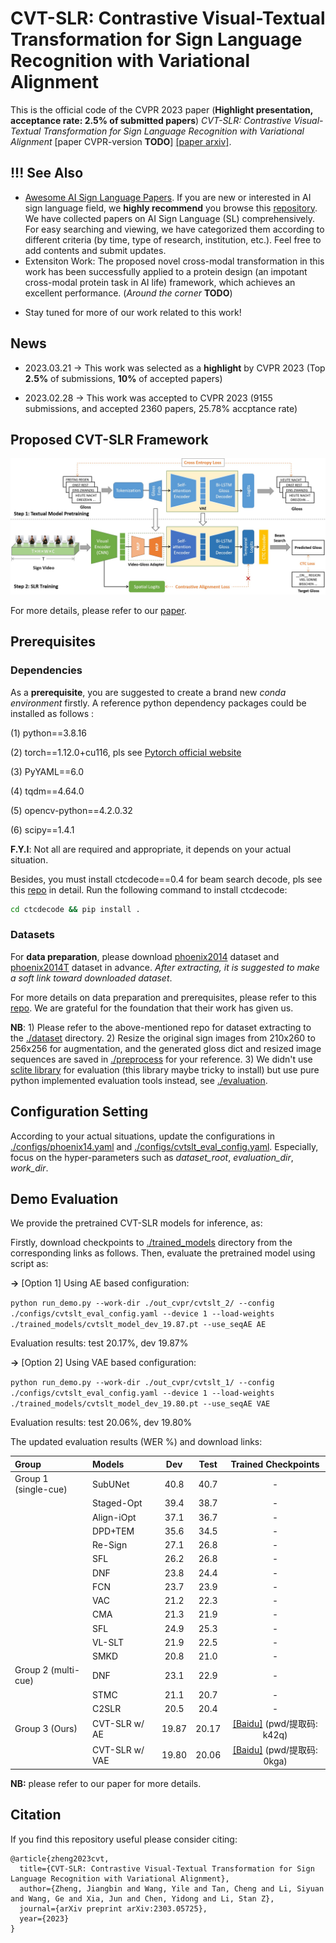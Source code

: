 # CVT-SLR: Contrastive Visual-Textual Transformation for Sign Language Recognition with Variational Alignment

This is the official code of the CVPR 2023 paper (**Highlight presentation, acceptance rate: 2.5% of submitted papers**) *CVT-SLR: Contrastive Visual-Textual Transformation for Sign Language Recognition with Variational Alignment* [paper CVPR-version **TODO**] [[paper arxiv]](https://arxiv.org/abs/2303.05725).


## !!! See Also
-  [Awesome AI Sign Language Papers](https://github.com/binbinjiang/SL_Papers). 
If you are new or interested in AI sign language field, we **highly recommend** you browse this [repository](https://github.com/binbinjiang/SL_Papers). We have collected papers on AI Sign Language (SL) comprehensively. For easy searching and viewing, we have categorized them according to different criteria (by time, type of research, institution, etc.). Feel free to add contents and submit updates.
- Extensiton Work: The proposed novel cross-modal transformation in this work has been successfully applied to a protein design (an impotant cross-modal protein task in AI life) framework, which achieves an excellent performance. (*Around the corner* **TODO**) 
<!-- Please refer to this [repo]() and [paper]() -->
- Stay tuned for more of our work related to this work!

## News
- 2023.03.21 -> This work was selected as a **highlight** by CVPR 2023 (Top **2.5%** of submissions, **10%** of accepted papers)

- 2023.02.28 -> This work was accepted to CVPR 2023 (9155 submissions, and accepted 2360 papers, 25.78% accptance rate)


##  Proposed CVT-SLR Framework

<img src=".\imgs\framework.jpg" alt="framework" style="zoom: 80%;" />

For more details, please refer to our [paper](https://arxiv.org/abs/2303.05725).

## Prerequisites
### Dependencies
As a **prerequisite**, you are suggested to create a brand new *conda environment* firstly. A reference python dependency packages could be installed as follows :

 (1) python==3.8.16
 
 (2) torch==1.12.0+cu116, pls see [Pytorch official website](https://pytorch.org/get-started/locally/) 
 
 (3) PyYAML==6.0 
 
 (4) tqdm==4.64.0

 (5) opencv-python==4.2.0.32

 (6) scipy==1.4.1

**F.Y.I**: Not all are required and appropriate, it depends on your actual situation.


Besides, you must install ctcdecode==0.4 for beam search decode, pls see this [repo](https://github.com/parlance/ctcdecode) in detail. Run the following command to install ctcdecode:

```bash
cd ctcdecode && pip install .
```


### Datasets
For **data preparation**, please download [phoenix2014](https://www-i6.informatik.rwth-aachen.de/~koller/RWTH-PHOENIX/) dataset and [phoenix2014T](https://www-i6.informatik.rwth-aachen.de/~koller/RWTH-PHOENIX-2014-T/) dataset in advance. *After extracting, it is suggested to make a soft link toward downloaded dataset*.


For more details on data preparation and prerequisites, please refer to this [repo](https://github.com/ycmin95/VAC_CSLR). We are grateful for the foundation that their work has given us. 

**NB**: 1) Please refer to the above-mentioned repo for dataset extracting to the [./dataset](./dataset) directory. 2) Resize the original sign images from 210x260 to 256x256 for augmentation, and the generated gloss dict and resized image sequences are saved in [./preprocess](./preprocess) for your reference. 3) We didn't use [sclite library](https://github.com/kaldi-asr/kaldi) for evaluation (this library maybe tricky  to install) but use pure python implemented evaluation tools instead, see [./evaluation](./evaluation).


## Configuration Setting
According to your actual situations, update the configurations in [./configs/phoenix14.yaml](./configs/phoenix14.yaml) and [./configs/cvtslt_eval_config.yaml](./configs/cvtslt_eval_config.yaml). Especially, focus on the hyper-parameters such as *dataset_root*, *evaluation_dir*, *work_dir*.


## Demo Evaluation

​We provide the pretrained CVT-SLR models for inference, as:

Firstly, download checkpoints to [./trained_models](./trained_models) directory from the corresponding links as follows. Then, evaluate the pretrained model using script as:

**->** [Option 1] Using AE based configuration:

`python run_demo.py --work-dir ./out_cvpr/cvtslt_2/ --config ./configs/cvtslt_eval_config.yaml --device 1 --load-weights ./trained_models/cvtslt_model_dev_19.87.pt --use_seqAE AE`

Evaluation results: test 20.17%, dev 19.87%


**->** [Option 2] Using VAE based configuration:

`python run_demo.py --work-dir ./out_cvpr/cvtslt_1/ --config ./configs/cvtslt_eval_config.yaml --device 1 --load-weights ./trained_models/cvtslt_model_dev_19.80.pt --use_seqAE VAE`

Evaluation results: test 20.06%, dev 19.80%


The updated evaluation results (WER %) and download links:

| Group                | Models                | Dev | Test |                       Trained Checkpoints                       |
|:---------------------- | :---------------------- | :--------: | :---------: | :----------------------------------------------------------: |
|Group 1 (single-cue)  | SubUNet     |    40.8    |    40.7     | -|
|  | Staged-Opt     |    39.4    |    38.7     | -|
|  | Align-iOpt     |    37.1    |    36.7     | -|
|  | DPD+TEM     |    35.6    |    34.5     | -|
|  | Re-Sign     |    27.1    |    26.8     | -|
|  | SFL     |    26.2    |    26.8     | -|
|  | DNF     |    23.8    |    24.4     | -|
|  | FCN    |    23.7    |   23.9     | -|
|  | VAC    |    21.2    |   22.3     | -|
|  | CMA    |    21.3    |   21.9     | -|
|  | SFL    |    24.9    |   25.3     | -|
|  | VL-SLT    |    21.9    |   22.5     | -|
|  | SMKD    |    20.8    |   21.0     | -|
|Group 2 (multi-cue)  | DNF     |    23.1    |    22.9     | -|
|  | STMC     |    21.1    |    20.7     | -|
|  | C2SLR     |    20.5    |    20.4     | -|
|Group 3 (Ours) | CVT-SLR w/ AE     |    19.87    |    20.17     | [[Baidu]](https://pan.baidu.com/s/1AE8L9M3u080L_T5G6Aqsvg?pwd=k42q) (pwd/提取码: k42q)|
| | CVT-SLR w/ VAE     |    19.80    |    20.06     | [[Baidu]](https://pan.baidu.com/s/1vF2G07wjX6f-gpxVZgPEOg?pwd=0kga) (pwd/提取码: 0kga)|


**NB:** please refer to our paper for more details.


## Citation

If you find this repository useful please consider citing:

```
@article{zheng2023cvt,
  title={CVT-SLR: Contrastive Visual-Textual Transformation for Sign Language Recognition with Variational Alignment},
  author={Zheng, Jiangbin and Wang, Yile and Tan, Cheng and Li, Siyuan and Wang, Ge and Xia, Jun and Chen, Yidong and Li, Stan Z},
  journal={arXiv preprint arXiv:2303.05725},
  year={2023}
}
```
